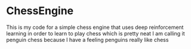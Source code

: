 # ChessEngine

This is my code for a simple chess engine that uses deep reinforcement learning in order to learn to play chess which is pretty neat
I am calling it penguin chess because I have a feeling penguins really like chess

